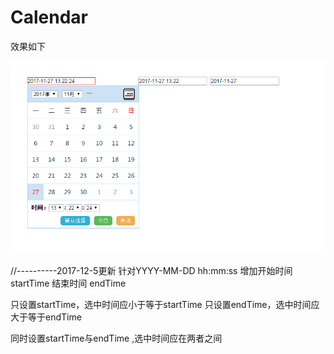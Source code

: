 # Calendar

效果如下

![](1.png)

//----------2017-12-5更新
针对YYYY-MM-DD hh:mm:ss
增加开始时间  startTime
结束时间 endTime

只设置startTime，选中时间应小于等于startTime
只设置endTime，选中时间应大于等于endTime

同时设置startTime与endTime ,选中时间应在两者之间







